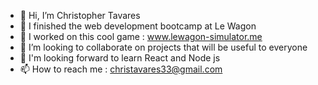 - 👋 Hi, I’m Christopher Tavares
- 🌱 I finished the web development bootcamp at Le Wagon
- 👯 I worked on this cool game : www.lewagon-simulator.me
- 💞️ I’m looking to collaborate on projects that will be useful to everyone
- 🔭 I'm looking forward to learn React and Node js
- 📫 How to reach me : christavares33@gmail.com

<!---
Christophertav/Christophertav is a ✨ special ✨ repository because its `README.md` (this file) appears on your GitHub profile.
You can click the Preview link to take a look at your changes.
--->
